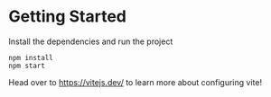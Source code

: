 # Getting Started
Install the dependencies and run the project
```
npm install
npm start
```

Head over to https://vitejs.dev/ to learn more about configuring vite!